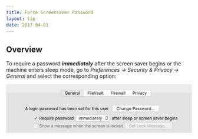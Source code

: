 ```yaml
---
title: Force Screensaver Password
layout: tip
date: 2017-04-01
---
```


## Overview

To require a password __*immediately*__ after the screen saver begins or the machine enters sleep mode, go to _Preferences → Security & Privacy → General_ and select the corresponding option:

<img src="/assets/images/tips/screensaver-pass.png" alt="screensaver-pass" class="figure-body">
